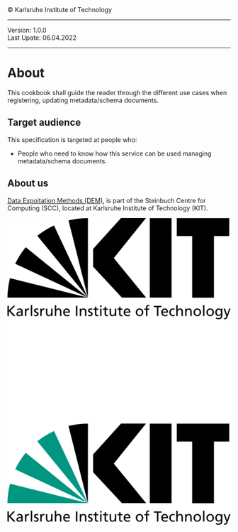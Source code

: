 <div class="centerbox">
© Karlsruhe Institute of Technology
</div>

---
<div class="centerbox">
Version: 1.0.0
</div>
<div class="centerbox">
Last Upate: 06.04.2022
</div>

---

# About


This cookbook shall guide the reader through the different use cases when 
registering, updating metadata/schema documents.

## Target audience

This specification is targeted at people who:

- People who need to know how this service can be used managing
  metadata/schema documents.

## About us
[Data Expoitation Methods (DEM)](https://www.scc.kit.edu/ueberuns/dem.php), is part of the Steinbuch Centre for Computing (SCC), located at Karlsruhe Institute of Technology (KIT).

<div>
    <div class="logo-spacing-general">
        <a class="logo-align-middle logo-card"
        href="https://kit.edu/"
        title="Karlsruhe Institute of Technology"
        aria-label="Visit the KIT Website">
            <img class="lightonly" src="kit_logo_en_black.svg" alt="KIT logo">
            <img class="darkonly" src="kit_logo_en_white.svg" alt="KIT logo">
            <img class="whiteonly" src="kit_logo_en.svg" alt="KIT logo">
        </a>
    </div>
</div>
